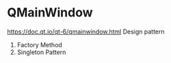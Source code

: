 # QMainWindow
https://doc.qt.io/qt-6/qmainwindow.html
Design pattern
1. Factory Method
2. Singleton Pattern
